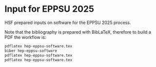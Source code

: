 # Input for EPPSU 2025

HSF prepared inputs on software for the EPPSU 2025 process.

Note that the bibliography is prepared with BibLaTeX, therefore to build a PDF the workflow is:

```sh
pdflatex hep-eppsu-software.tex
biber hep-eppsu-software
pdflatex hep-eppsu-software.tex
pdflatex hep-eppsu-software.tex
```
